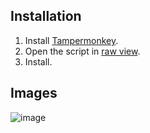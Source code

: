 ## Installation

1. Install [Tampermonkey](https://www.tampermonkey.net/).
2. Open the script in [raw view](https://github.com/LucasHenriqueDiniz/skoob-autojoin/raw/main/skoob-autojoin.user.js).
3. Install.

## Images
![image](https://github.com/LucasHenriqueDiniz/skoob-autojoin/assets/63087780/6e259b70-a837-49e3-95f7-b53378daa4ba)
